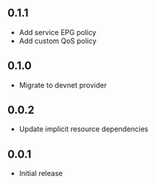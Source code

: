 ## 0.1.1

- Add service EPG policy
- Add custom QoS policy

## 0.1.0

- Migrate to devnet provider

## 0.0.2

- Update implicit resource dependencies

## 0.0.1

- Initial release
